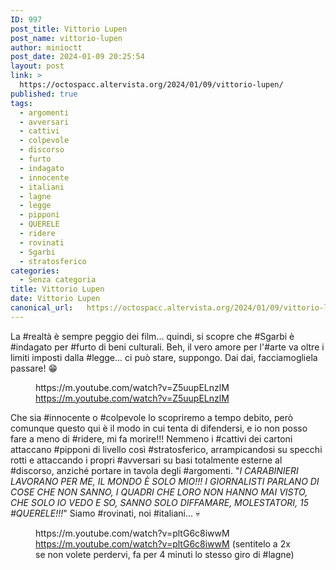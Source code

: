 ```yaml
---
ID: 997
post_title: Vittorio Lupen
post_name: vittorio-lupen
author: minioctt
post_date: 2024-01-09 20:25:54
layout: post
link: >
  https://octospacc.altervista.org/2024/01/09/vittorio-lupen/
published: true
tags:
  - argomenti
  - avversari
  - cattivi
  - colpevole
  - discorso
  - furto
  - indagato
  - innocente
  - italiani
  - lagne
  - legge
  - pipponi
  - QUERELE
  - ridere
  - rovinati
  - Sgarbi
  - stratosferico
categories:
  - Senza categoria
title: Vittorio Lupen
date: Vittorio Lupen
canonical_url:   https://octospacc.altervista.org/2024/01/09/vittorio-lupen/
---
```

<!-- wp:paragraph -->
<p>La #realtà è sempre peggio dei film... quindi, si scopre che #Sgarbi è #indagato per #furto di beni culturali. Beh, il vero amore per l'#arte va oltre i limiti imposti dalla #legge... ci può stare, suppongo. Dai dai, facciamogliela passare! 😁</p>
<!-- /wp:paragraph -->

<!-- wp:paragraph -->
<p></p>
<!-- /wp:paragraph -->

<!-- wp:embed {"url":"https://m.youtube.com/watch?v=Z5uupELnzlM","providerNameSlug":"youtube","responsive":true} -->
<figure class="wp-block-embed is-provider-youtube wp-block-embed-youtube"><div class="wp-block-embed__wrapper">
https://m.youtube.com/watch?v=Z5uupELnzlM
</div><figcaption class="wp-element-caption"><a href="https://m.youtube.com/watch?v=Z5uupELnzlM">https://m.youtube.com/watch?v=Z5uupELnzlM</a></figcaption></figure>
<!-- /wp:embed -->

<!-- wp:paragraph -->
<p></p>
<!-- /wp:paragraph -->

<!-- wp:paragraph -->
<p>Che sia #innocente o #colpevole lo scopriremo a tempo debito, però comunque questo qui è il modo in cui tenta di difendersi, e io non posso fare a meno di #ridere, mi fa morire!!! Nemmeno i #cattivi dei cartoni attaccano #pipponi di livello così #stratosferico, arrampicandosi su specchi rotti e attaccando i propri #avversari su basi totalmente esterne al #discorso, anziché portare in tavola degli #argomenti. "<em>I CARABINIERI LAVORANO PER ME, IL MONDO È SOLO MIO!!! I GIORNALISTI PARLANO DI COSE CHE NON SANNO, I QUADRI CHE LORO NON HANNO MAI VISTO, CHE SOLO IO VEDO E SO, SANNO SOLO DIFFAMARE, MOLESTATORI, 15 #QUERELE!!!</em>" Siamo #rovinati, noi #italiani... 💀</p>
<!-- /wp:paragraph -->

<!-- wp:paragraph -->
<p></p>
<!-- /wp:paragraph -->

<!-- wp:embed {"url":"https://m.youtube.com/watch?v=pltG6c8iwwM","providerNameSlug":"youtube","responsive":true} -->
<figure class="wp-block-embed is-provider-youtube wp-block-embed-youtube"><div class="wp-block-embed__wrapper">
https://m.youtube.com/watch?v=pltG6c8iwwM
</div><figcaption class="wp-element-caption"><a href="https://m.youtube.com/watch?v=pltG6c8iwwM">https://m.youtube.com/watch?v=pltG6c8iwwM</a> (sentitelo a 2x se non volete perdervi, fa per 4 minuti lo stesso giro di #lagne)</figcaption></figure>
<!-- /wp:embed -->